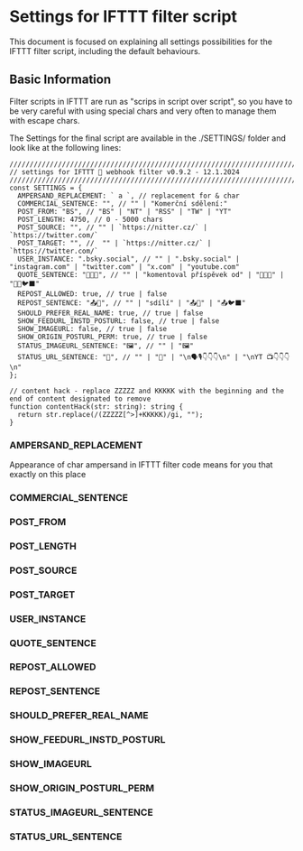 # Settings for IFTTT filter script

This document is focused on explaining all settings possibilities for the IFTTT filter script, including the default behaviours.

## Basic Information
Filter scripts in IFTTT are run as "scrips in script over script", so you have to be very careful with using special chars and very often to manage them with escape chars.  

The Settings for the final script are available in the ./SETTINGS/ folder and look like at the following lines:

```
///////////////////////////////////////////////////////////////////////////////
// settings for IFTTT 🦋 webhook filter v0.9.2 - 12.1.2024
///////////////////////////////////////////////////////////////////////////////
const SETTINGS = {
  AMPERSAND_REPLACEMENT: ` a `, // replacement for & char
  COMMERCIAL_SENTENCE: "", // "" | "Komerční sdělení:"
  POST_FROM: "BS", // "BS" | "NT" | "RSS" | "TW" | "YT"
  POST_LENGTH: 4750, // 0 - 5000 chars
  POST_SOURCE: "", // "" | `https://nitter.cz/` | `https://twitter.com/`
  POST_TARGET: "", //  "" | `https://nitter.cz/` | `https://twitter.com/`
  USER_INSTANCE: ".bsky.social", // "" | ".bsky.social" | "instagram.com" | "twitter.com" | "x.com" | "youtube.com"
  QUOTE_SENTENCE: "📝💬🦋", // "" | "komentoval příspěvek od" | "📝💬🦋" | "📝💬🐦‍⬛"
  REPOST_ALLOWED: true, // true | false
  REPOST_SENTENCE: "📤🦋", // "" | "sdílí" | "📤🦋" | "📤🐦‍⬛"
  SHOULD_PREFER_REAL_NAME: true, // true | false
  SHOW_FEEDURL_INSTD_POSTURL: false, // true | false
  SHOW_IMAGEURL: false, // true | false
  SHOW_ORIGIN_POSTURL_PERM: true, // true | false
  STATUS_IMAGEURL_SENTENCE: "🖼️", // "" | "🖼️"
  STATUS_URL_SENTENCE: "🔗", // "" | "🔗" | "\n🗣️🎙️👇👇👇\n" | "\nYT 📺👇👇👇\n"
};

// content hack - replace ZZZZZ and KKKKK with the beginning and the end of content designated to remove
function contentHack(str: string): string {
  return str.replace(/(ZZZZZ[^>]+KKKKK)/gi, "");
}
```

### AMPERSAND_REPLACEMENT
Appearance of char ampersand in IFTTT filter code means for you that exactly on this place 

### COMMERCIAL_SENTENCE

### POST_FROM

### POST_LENGTH

### POST_SOURCE

### POST_TARGET

### USER_INSTANCE

### QUOTE_SENTENCE

### REPOST_ALLOWED

### REPOST_SENTENCE

### SHOULD_PREFER_REAL_NAME

### SHOW_FEEDURL_INSTD_POSTURL

### SHOW_IMAGEURL

### SHOW_ORIGIN_POSTURL_PERM

### STATUS_IMAGEURL_SENTENCE

### STATUS_URL_SENTENCE
